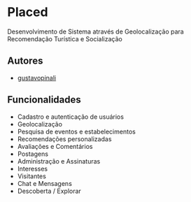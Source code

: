 # Placed

Desenvolvimento de Sistema através de Geolocalização para Recomendação Turística e Socialização
## Autores

- [gustavopinali](https://www.github.com/gustavopinali)
## Funcionalidades

- Cadastro e autenticação de usuários
- Geolocalização
- Pesquisa de eventos e estabelecimentos
- Recomendações personalizadas
- Avaliações e Comentários
- Postagens
- Administração e Assinaturas
- Interesses
- Visitantes
- Chat e Mensagens
- Descoberta / Explorar
